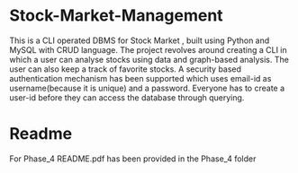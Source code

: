 # Stock-Market-Management
This is a CLI operated DBMS for Stock Market , built using Python and MySQL with CRUD language.
The project revolves around creating a CLI in which a user can analyse stocks using data and graph-based analysis.
The user can also keep a track of favorite stocks.
A security based authentication mechanism has been supported which uses email-id as username(because it is unique) and a password.
Everyone has to create a user-id before they can access the database through querying.

# Readme
For Phase_4 README.pdf has been provided in the Phase_4 folder
